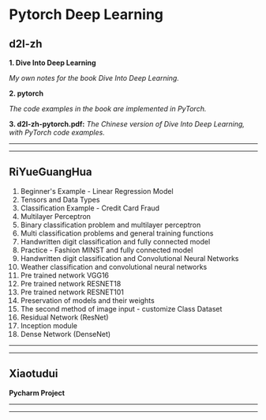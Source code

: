# Pytorch Deep Learning

## d2l-zh

**1. Dive Into Deep Learning**

*My own notes for the book Dive Into Deep Learning.*

**2. pytorch**

*The code examples in the book are implemented in PyTorch.*

**3. d2l-zh-pytorch.pdf:** *The Chinese version of Dive Into Deep Learning, with PyTorch code examples.*

***
***

## RiYueGuangHua

1. Beginner's Example - Linear Regression Model
2. Tensors and Data Types
3. Classification Example - Credit Card Fraud
4. Multilayer Perceptron
5. Binary classification problem and multilayer perceptron
6. Multi classification problems and general training functions
7. Handwritten digit classification and fully connected model
8. Practice - Fashion MINST and fully connected model
9. Handwritten digit classification and Convolutional Neural Networks
10. Weather classification and convolutional neural networks
11. Pre trained network VGG16
12. Pre trained network RESNET18
13. Pre trained network RESNET101
14. Preservation of models and their weights
15. The second method of image input - customize Class Dataset
16. Residual Network (ResNet)
17. Inception module
18. Dense Network (DenseNet)

***
***

## Xiaotudui

**Pycharm Project**

***
***
